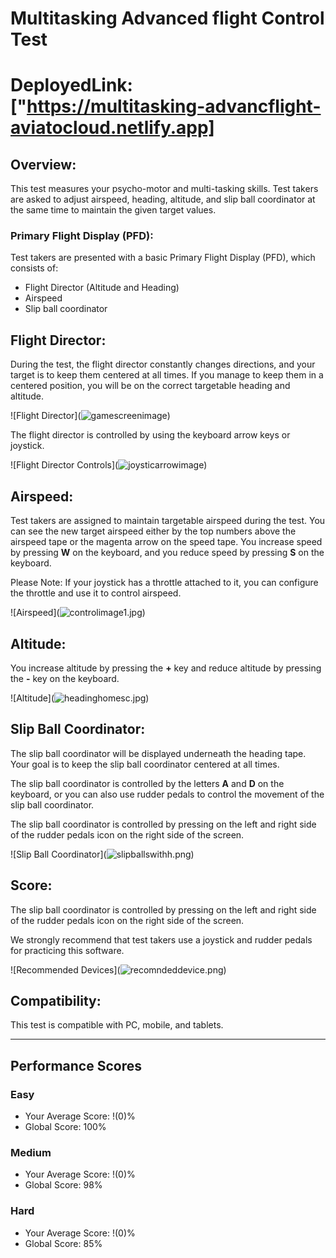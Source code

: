 # Multitasking Advanced flight Control Test

# DeployedLink: ["https://multitasking-advancflight-aviatocloud.netlify.app]

## Overview:
This test measures your psycho-motor and multi-tasking skills. Test takers are asked to adjust airspeed, heading, altitude, and slip ball coordinator at the same time to maintain the given target values.

### Primary Flight Display (PFD):
Test takers are presented with a basic Primary Flight Display (PFD), which consists of:

- Flight Director (Altitude and Heading)
- Airspeed
- Slip ball coordinator

## Flight Director:
During the test, the flight director constantly changes directions, and your target is to keep them centered at all times. If you manage to keep them in a centered position, you will be on the correct targetable heading and altitude.

![Flight Director](<img src="./advanced-control-test-app/src/utills/images/gamescreenh.png" alt="gamescreenimage"></img>)

The flight director is controlled by using the keyboard arrow keys or joystick.

![Flight Director Controls](<img src="./advanced-control-test-app/src/utills/images/joysticandarrowinage.jpg" alt="joysticarrowimage"></img>)

## Airspeed:
Test takers are assigned to maintain targetable airspeed during the test. You can see the new target airspeed either by the top numbers above the airspeed tape or the magenta arrow on the speed tape. You increase speed by pressing **W** on the keyboard, and you reduce speed by pressing **S** on the keyboard.

Please Note: If your joystick has a throttle attached to it, you can configure the throttle and use it to control airspeed.

![Airspeed](<img src="./advanced-control-test-app/src/utills/images/controlimage1.jpg" alt="controlimage1.jpg"></img>)

## Altitude:
You increase altitude by pressing the **+** key and reduce altitude by pressing the **-** key on the keyboard.

![Altitude](<img src="./advanced-control-test-app/src/utills/images/headinghomesc.jpg" alt="headinghomesc.jpg"></img>)

## Slip Ball Coordinator:
The slip ball coordinator will be displayed underneath the heading tape. Your goal is to keep the slip ball coordinator centered at all times.

The slip ball coordinator is controlled by the letters **A** and **D** on the keyboard, or you can also use rudder pedals to control the movement of the slip ball coordinator.

The slip ball coordinator is controlled by pressing on the left and right side of the rudder pedals icon on the right side of the screen.

![Slip Ball Coordinator](<img src="./advanced-control-test-app/src/utills/images/slipballswithh.png" alt="slipballswithh.png"></img>)

## Score:
The slip ball coordinator is controlled by pressing on the left and right side of the rudder pedals icon on the right side of the screen.

We strongly recommend that test takers use a joystick and rudder pedals for practicing this software.

![Recommended Devices](<img src="./advanced-control-test-app/src/utills/images/recomndeddevice.png" alt="recomndeddevice.png"></img>)

## Compatibility:
This test is compatible with PC, mobile, and tablets.

---

## Performance Scores

### Easy
- Your Average Score: !(0)%
- Global Score: 100%

### Medium
- Your Average Score: !(0)%
- Global Score: 98%

### Hard
- Your Average Score: !(0)%
- Global Score: 85%
